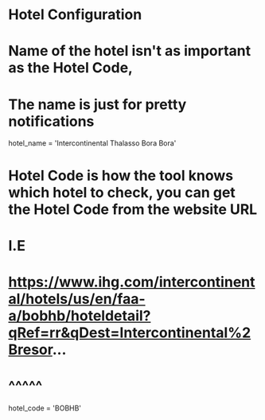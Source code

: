 # Hotel Configuration
# Name of the hotel isn't as important as the Hotel Code,
# The name is just for pretty notifications
hotel_name = 'Intercontinental Thalasso Bora Bora'
# Hotel Code is how the tool knows which hotel to check, you can get the Hotel Code from the website URL
# I.E
# https://www.ihg.com/intercontinental/hotels/us/en/faa-a/bobhb/hoteldetail?qRef=rr&qDest=Intercontinental%2Bresor...
#                                                         ^^^^^
hotel_code = 'BOBHB'
